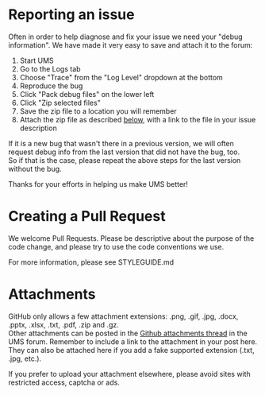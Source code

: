 # Reporting an issue

Often in order to help diagnose and fix your issue we need your "debug information". We have made it very easy to save and attach it to the forum:

1.  Start UMS
2.  Go to the Logs tab
3.  Choose "Trace" from the "Log Level" dropdown at the bottom
4.  Reproduce the bug
5.  Click "Pack debug files" on the lower left
6.  Click "Zip selected files"
7.  Save the zip file to a location you will remember
8.  Attach the zip file as described [below](#Attachments), with a link to the file in your issue description

If it is a new bug that wasn't there in a previous version, we will often request debug info from the last version that did not have the bug, too.  
So if that is the case, please repeat the above steps for the last version without the bug.

Thanks for your efforts in helping us make UMS better!

# Creating a Pull Request

We welcome Pull Requests. Please be descriptive about the purpose of the code change, and please try to use the code conventions we use.

For more information, please see STYLEGUIDE.md

# <a name="Attachments"></a>Attachments

GitHub only allows a few attachment extensions: .png, .gif, .jpg, .docx, .pptx, .xlsx, .txt, .pdf, .zip and .gz.  
Other attachments can be posted in the <a href="http://www.universalmediaserver.com/forum/viewtopic.php?f=14&t=1656">Github attachments thread</a> in the UMS forum.
Remember to include a link to the attachment in your post here.  
They can also be attached here if you add a fake supported extension (.txt, .jpg, etc.).


If you prefer to upload your attachment elsewhere, please avoid sites with restricted access, captcha or ads.
